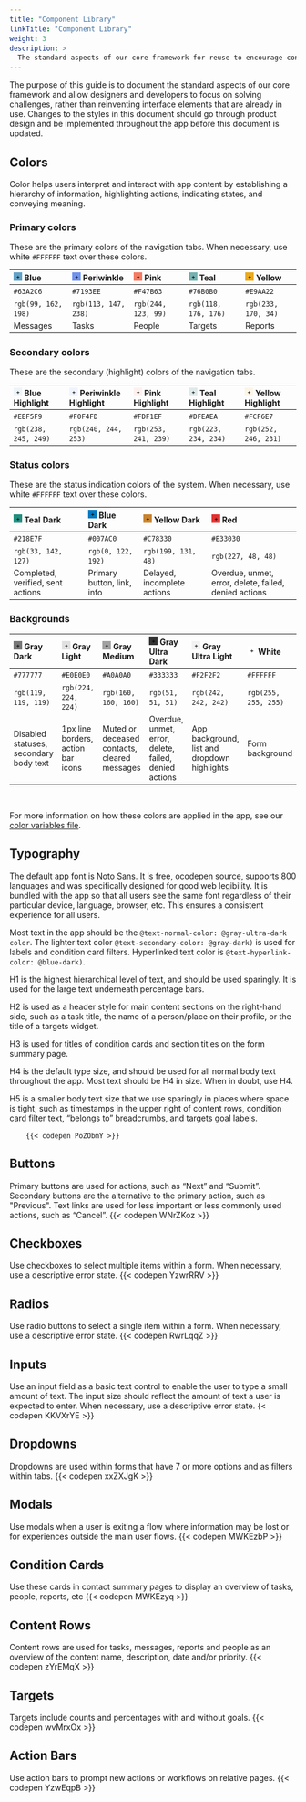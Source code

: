 ```yaml
---
title: "Component Library"
linkTitle: "Component Library"
weight: 3
description: >
  The standard aspects of our core framework for reuse to encourage consistency when building new pages or components
---
```


The purpose of this guide is to document the standard aspects of our core framework and allow designers and developers to focus on solving challenges, rather than reinventing interface elements that are already in use.   Changes to the styles in this document should go through product design and be implemented throughout the app before this document is updated. 

## Colors
Color helps users interpret and interact with app content by establishing a hierarchy of information, highlighting actions, indicating states, and conveying meaning.

### Primary colors
These are the primary colors of the navigation tabs. When necessary, use white `#FFFFFF` text over these colors.


| ![#63A2C6](img/blue.png) Blue 	| ![#7193EE](img/periwinkle.png) Periwinkle 	| ![#F47B63](img/pink.png) Pink 	| ![#76B0B0](img/teal.png) Teal 	| ![#E9AA22](img/yellow.png) Yellow 	|
|:------------------------------------------------------------- 	|:------------------------------------------------------------------- 	|:------------------------------------------------------------- 	|:------------------------------------------------------------- 	|:--------------------------------------------------------------- 	|
| `#63A2C6`                                                     	| `#7193EE`                                                           	| `#F47B63`                                                     	| `#76B0B0`                                                     	| `#E9AA22`                                                       	|
| `rgb(99, 162, 198)`                                           	| `rgb(113, 147, 238)`                                                	| `rgb(244, 123, 99)`                                           	| `rgb(118, 176, 176)`                                          	| `rgb(233, 170, 34)`                                             	|
| Messages                                           	            | Tasks                                                                 | People                                                          | Targets                                                         | Reports                                                           |


### Secondary colors

These are the secondary (highlight) colors of the navigation tabs. 

| ![#EEF5F9](img/blue-highlight.png) Blue Highlight 	| ![#F0F4FD](img/periwinkle-highlight.png) Periwinkle Highlight 	| ![#FDF1EF](img/pink-highlight.png) Pink Highlight 	| ![#DFEAEA](img/teal-highlight.png) Teal Highlight 	| ![#FCF6E7](img/yellow-highlight.png) Yellow Highlight 	|
|:-------------------------------------------------------------------------	|:------------------------------------------------------------------------------	|:-------------------------------------------------------------------------	|:-------------------------------------------------------------------------	|:---------------------------------------------------------------------------	|
| `#EEF5F9`                                                               	| `#F0F4FD`                                                                     	| `#FDF1EF`                                                               	| `#DFEAEA`                                                               	| `#FCF6E7`                                                                 	|
| `rgb(238, 245, 249)`                                                    	| `rgb(240, 244, 253)`                                                          	| `rgb(253, 241, 239)`                                                    	| `rgb(223, 234, 234)`                                                    	| `rgb(252, 246, 231)`                                                      	|


### Status colors

These are the status indication colors of the system. When necessary, use white `#FFFFFF` text over these colors.

| ![#218E7F](img/teal-dark.png) Teal Dark 	| ![#007AC0](img/blue-dark.png) Blue Dark 	| ![#C78330](img/yellow-dark.png) Yellow Dark 	| ![#E33030](img/red.png) Red 	|
|:-------------------------------------------------------------------	|:------------------------------------------------------------------	|:---------------------------------------------------------------------	|:-------------------------------------------------------------	|
| `#218E7F`                                                          	| `#007AC0`                                                         	| `#C78330`                                                            	| `#E33030`                                                    	|
| `rgb(33, 142, 127)`                                                	| `rgb(0, 122, 192)`                                                	| `rgb(199, 131, 48)`                                                  	| `rgb(227, 48, 48)`                                           	|
| Completed, verified, sent actions                                  	| Primary button, link, info                                        	| Delayed, incomplete actions                                          	| Overdue, unmet, error, delete, failed, denied actions        	|


### Backgrounds

| ![#777777](img/gray-dark.png) Gray Dark 	| ![#E0E0E0](img/gray-light.png) Gray Light 	| ![#A0A0A0](img/gray-medium.png) Gray Medium 	| ![#333333](img/gray-ultra-dark.png) Gray Ultra Dark 	| ![#F2F2F2](img/gray-ultra-light.png) Gray Ultra Light 	| ![#FFFFFF](img/white.png) White 	|
|:-------------------------------------------------------------------	|:--------------------------------------------------------------------	|:---------------------------------------------------------------------	|:-------------------------------------------------------------------------	|:--------------------------------------------------------------------------	|:---------------------------------------------------------------	|
| `#777777`                                                          	| `#E0E0E0`                                                           	| `#A0A0A0`                                                            	| `#333333`                                                                	| `#F2F2F2`                                                                 	| `#FFFFFF`                                                      	|
| `rgb(119, 119, 119)`                                               	| `rgb(224, 224, 224)`                                                	| `rgb(160, 160, 160)`                                                 	| `rgb(51, 51, 51)`                                                        	| `rgb(242, 242, 242)`                                                      	| `rgb(255, 255, 255)`                                           	|
| Disabled statuses, secondary body text                             	| 1px line borders, action bar icons                                  	| Muted or deceased contacts, cleared messages                         	| Overdue, unmet, error, delete, failed, denied actions                    	| App background, list and dropdown highlights                              	| Form background                                                	|

<br>

For more information on how these colors are applied in the app, see our [color variables file](https://github.com/medic/cht-core/blob/master/webapp/src/css/variables.less). 


## Typography

The default app font is <a href="https://www.google.com/get/noto/">Noto Sans</a>. It is free, ocodepen source, supports 800 languages and was specifically designed for good web legibility. It is bundled with the app so that all users see the same font regardless of their particular device, language, browser, etc. This ensures a consistent experience for all users.

Most text in the app should be the `@text-normal-color: @gray-ultra-dark color`.
The lighter text color `@text-secondary-color: @gray-dark)` is used for labels and condition card filters.
Hyperlinked text color is `@text-hyperlink-color: @blue-dark)`. 

H1 is the highest hierarchical level of text, and should be used sparingly. It is used for the large text underneath percentage bars.

H2 is used as a header style for main content sections on the right-hand side, such as a task title, the name of a person/place on their profile, or the title of a targets widget.

H3 is used for titles of condition cards and section titles on the form summary page.

H4 is the default type size, and should be used for all normal body text throughout the app. Most text should be H4 in size. When in doubt, use H4.

H5 is a smaller body text size that we use sparingly in places where space is tight, such as timestamps in the upper right of content rows, condition card filter text, “belongs to” breadcrumbs, and targets goal labels.

        {{< codepen PoZObmY >}}

## Buttons
Primary buttons are used for actions, such as “Next” and “Submit”. Secondary buttons are the alternative to the primary action, such as "Previous". Text links are used for less important or less commonly used actions, such as “Cancel”.
        {{< codepen WNrZKoz >}}

## Checkboxes
Use checkboxes to select multiple items within a form. When necessary, use a descriptive error state.
        {{< codepen YzwrRRV >}}

## Radios
Use radio buttons to select a single item within a form. When necessary, use a descriptive error state.
        {{< codepen RwrLqqZ >}}

## Inputs
Use an input field as a basic text control to enable the user to type a small amount of text. The input size should reflect the amount of text a user is expected to enter. When necessary, use a descriptive error state.
        {< codepen KKVXrYE >}}

## Dropdowns
Dropdowns are used within forms that have 7 or more options and as filters within tabs.
        {{< codepen xxZXJgK >}}

## Modals
Use modals when a user is exiting a flow where information may be lost or for experiences outside the main user flows.
        {{< codepen MWKEzbP >}}

## Condition Cards
Use these cards in contact summary pages to display an overview of tasks, people, reports, etc
        {{< codepen MWKEzyq >}}

## Content Rows
Content rows are used for tasks, messages, reports and people as an overview of the content name, description, date and/or priority.
        {{< codepen zYrEMqX >}}

## Targets
Targets include counts and percentages with and without goals.
        {{< codepen wvMrxOx >}}

## Action Bars
Use action bars to prompt new actions or workflows on relative pages.
        {{< codepen YzwEqpB >}}
